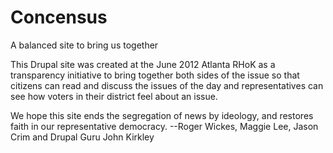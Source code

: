 Concensus
=========

A balanced site to bring us together

This Drupal site was created at the June 2012 Atlanta RHoK as a transparency initiative 
to bring together both sides of the issue so that citizens can read and discuss the issues of the day
and representatives can see how voters in their district feel about an issue.

We hope this site ends the segregation of news by ideology, and restores faith in our representative democracy.
--Roger Wickes, Maggie Lee, Jason Crim and Drupal Guru John Kirkley
